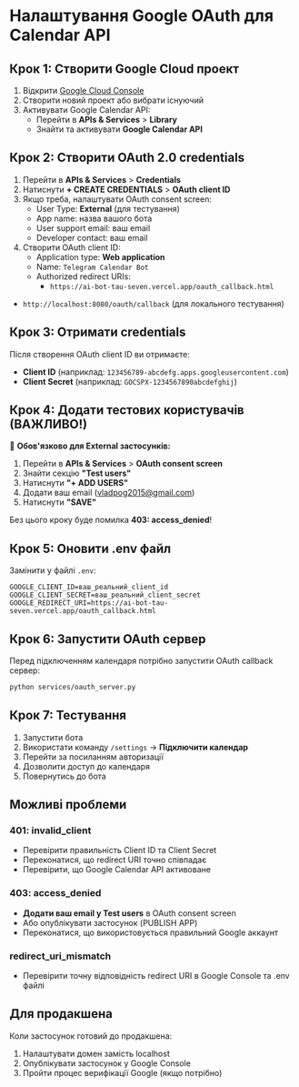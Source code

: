 # Налаштування Google OAuth для Calendar API

## Крок 1: Створити Google Cloud проект

1. Відкрити [Google Cloud Console](https://console.cloud.google.com/)
2. Створити новий проект або вибрати існуючий
3. Активувати Google Calendar API:
   - Перейти в **APIs & Services** > **Library**
   - Знайти та активувати **Google Calendar API**

## Крок 2: Створити OAuth 2.0 credentials

1. Перейти в **APIs & Services** > **Credentials**
2. Натиснути **+ CREATE CREDENTIALS** > **OAuth client ID**
3. Якщо треба, налаштувати OAuth consent screen:
   - User Type: **External** (для тестування)
   - App name: назва вашого бота
   - User support email: ваш email
   - Developer contact: ваш email
4. Створити OAuth client ID:
   - Application type: **Web application**
   - Name: `Telegram Calendar Bot`
   - Authorized redirect URIs:
     - `https://ai-bot-tau-seven.vercel.app/oauth_callback.html`

- `http://localhost:8080/oauth/callback` (для локального тестування)

## Крок 3: Отримати credentials

Після створення OAuth client ID ви отримаєте:

- **Client ID** (наприклад: `123456789-abcdefg.apps.googleusercontent.com`)
- **Client Secret** (наприклад: `GOCSPX-1234567890abcdefghij`)

## Крок 4: Додати тестових користувачів (ВАЖЛИВО!)

🚨 **Обов'язково для External застосунків:**

1. Перейти в **APIs & Services** > **OAuth consent screen**
2. Знайти секцію **"Test users"**
3. Натиснути **"+ ADD USERS"**
4. Додати ваш email (vladpog2015@gmail.com)
5. Натиснути **"SAVE"**

Без цього кроку буде помилка **403: access_denied**!

## Крок 5: Оновити .env файл

Замінити у файлі `.env`:

```env
GOOGLE_CLIENT_ID=ваш_реальний_client_id
GOOGLE_CLIENT_SECRET=ваш_реальний_client_secret
GOOGLE_REDIRECT_URI=https://ai-bot-tau-seven.vercel.app/oauth_callback.html
```

## Крок 6: Запустити OAuth сервер

Перед підключенням календаря потрібно запустити OAuth callback сервер:

```bash
python services/oauth_server.py
```

## Крок 7: Тестування

1. Запустити бота
2. Використати команду `/settings` → **Підключити календар**
3. Перейти за посиланням авторизації
4. Дозволити доступ до календаря
5. Повернутись до бота

## Можливі проблеми

### 401: invalid_client

- Перевірити правильність Client ID та Client Secret
- Переконатися, що redirect URI точно співпадає
- Перевірити, що Google Calendar API активоване

### 403: access_denied

- **Додати ваш email у Test users** в OAuth consent screen
- Або опублікувати застосунок (PUBLISH APP)
- Переконатися, що використовується правильний Google аккаунт

### redirect_uri_mismatch

- Перевірити точну відповідність redirect URI в Google Console та .env файлі

## Для продакшена

Коли застосунок готовий до продакшена:

1. Налаштувати домен замість localhost
2. Опублікувати застосунок у Google Console
3. Пройти процес верифікації Google (якщо потрібно)
